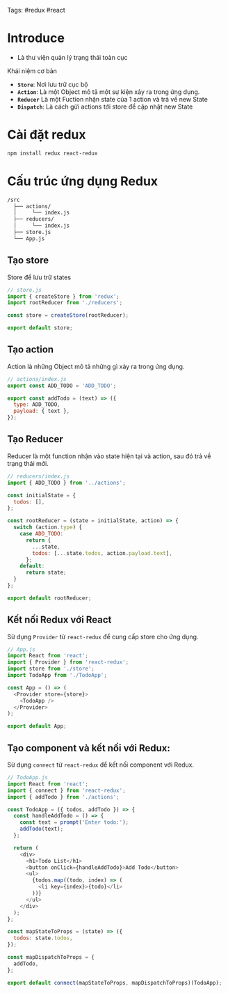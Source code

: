 Tags: #redux #react 

# Introduce
- Là thư viện quản lý trạng thái toàn cục

Khái niệm cơ bản
- **`Store`**: Nơi lưu trữ cục bộ
- **`Action`**: Là một Object mô tả một sự kiện xảy ra trong ứng dụng.
- **`Reducer`** Là một Fuction nhận state của 1 action và trả về new State
- **`Dispatch`**: Là cách gửi actions tới store để cập nhật new State

# Cài đặt redux
 ```bash
 npm install redux react-redux
```

# Cấu trúc ứng dụng Redux

```bash
/src
  ├── actions/
  │     └── index.js
  ├── reducers/
  │     └── index.js
  ├── store.js
  └── App.js
```

## Tạo store
Store để lưu trữ states
```js
// store.js
import { createStore } from 'redux';
import rootReducer from './reducers';

const store = createStore(rootReducer);

export default store;
```

## Tạo action

Action là những Object mô tả những gì xảy ra trong ứng dụng.

```js
// actions/index.js
export const ADD_TODO = 'ADD_TODO';

export const addTodo = (text) => ({
  type: ADD_TODO,
  payload: { text },
});
```

## Tạo Reducer

Reducer là một function nhận vào state hiện tại và action, sau đó trả về trạng thái mới.

```js
// reducers/index.js
import { ADD_TODO } from '../actions';

const initialState = {
  todos: [],
};

const rootReducer = (state = initialState, action) => {
  switch (action.type) {
    case ADD_TODO:
      return {
        ...state,
        todos: [...state.todos, action.payload.text],
      };
    default:
      return state;
  }
};

export default rootReducer;

```
## Kết nối Redux với React
Sử dụng `Provider` từ `react-redux` để cung cấp store cho ứng dụng.

```js
// App.js
import React from 'react';
import { Provider } from 'react-redux';
import store from './store';
import TodoApp from './TodoApp';

const App = () => (
  <Provider store={store}>
    <TodoApp />
  </Provider>
);

export default App;

```
## Tạo component và kết nối với Redux:

Sử dụng `connect` từ `react-redux` để kết nối component với Redux.

```js
// TodoApp.js
import React from 'react';
import { connect } from 'react-redux';
import { addTodo } from './actions';

const TodoApp = ({ todos, addTodo }) => {
  const handleAddTodo = () => {
    const text = prompt('Enter todo:');
    addTodo(text);
  };

  return (
    <div>
      <h1>Todo List</h1>
      <button onClick={handleAddTodo}>Add Todo</button>
      <ul>
        {todos.map((todo, index) => (
          <li key={index}>{todo}</li>
        ))}
      </ul>
    </div>
  );
};

const mapStateToProps = (state) => ({
  todos: state.todos,
});

const mapDispatchToProps = {
  addTodo,
};

export default connect(mapStateToProps, mapDispatchToProps)(TodoApp);

```


